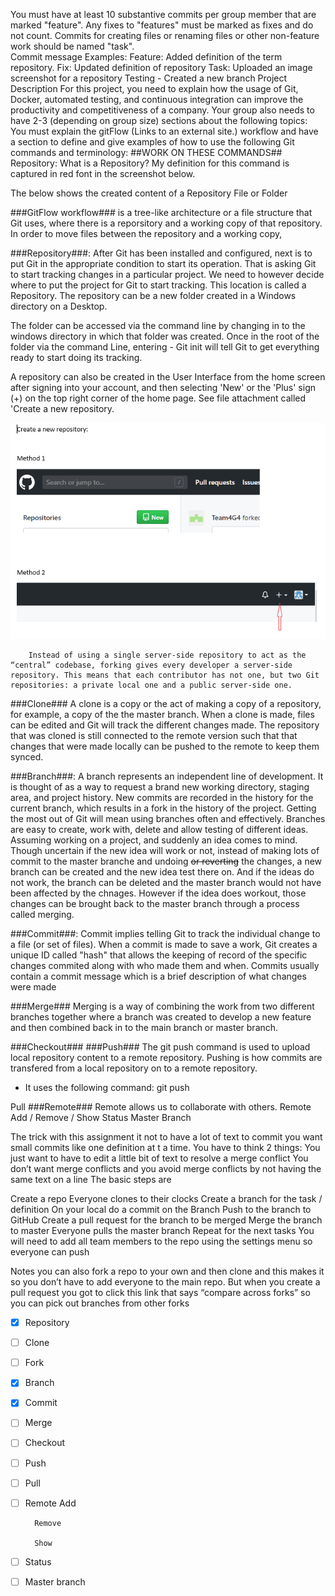 
You must have at least 10 substantive commits per group member that are marked "feature".  Any fixes to "features" must be marked as fixes and do not count.  Commits for creating files or renaming files or other non-feature work should be named "task".  
Commit message Examples:
Feature:  Added definition of the term repository.
Fix: Updated definition of repository
Task: Uploaded an image screenshot for a repository
Testing - Created a new branch
Project Description
For this project, you need to explain how the usage of Git, Docker, automated testing, and continuous integration can improve the productivity and competitiveness of a company.  Your group also needs to have 2-3 (depending on group size) sections about the following topics:  
You must explain the gitFlow (Links to an external site.) workflow and have a section to define and give examples of how to use the following Git commands and terminology:
##WORK ON THESE COMMANDS##
Repository: 
What is a Repository?
My definition for this command is captured in red font in the screenshot below.
 
The below shows the created content of a Repository File or Folder


###GitFlow workflow### is a tree-like architecture or a file structure that Git uses, where there is a reporsitory and a working copy of that repository. In order to move files between the repository and a working copy, 
 

###Repository###:
After Git has been installed and configured, next is to put Git in the appropriate condition to start its operation. That is asking Git to start tracking changes in a particular project. We need to however decide where to put the project for Git to start tracking. This location is called a Repository. The repository can be a new folder created in a Windows directory on a Desktop.

The folder can be accessed via the command line by changing in to the windows directory in which that folder was created. Once in the root of the folder via the command Line, entering - Git init will tell Git to get everything ready to start doing its tracking.

A repository can also be created in the User Interface from the home screen after signing into your account, and then selecting 'New' or the 'Plus' sign (+) on the top right corner of the home page. See file attachment called 'Create a new repository.

![Screenshot added on creating a new repository](https://raw.githubusercontent.com/pyruskimo/LarryTaiyeImages/master/TestImage1.PNG)


        Instead of using a single server-side repository to act as the “central” codebase, forking gives every developer a server-side repository. This means that each contributor has not one, but two Git repositories: a private local one and a public server-side one.
        
 
###Clone###
A clone is a copy or the act of making a copy of a repository, for example, a copy of the the master branch. When a clone is made, files can be edited and Git will track the different changes made. The repository that was cloned is still connected to the remote version such that that changes that were made locally can be pushed to the remote to keep them synced.

###Branch###:
A branch represents an independent line of development. It is thought of as a way to request a brand new working directory, staging area, and project history. New commits are recorded in the history for the current branch, which results in a fork in the history of the project.
Getting the most out of Git will mean using branches often and effectively. Branches are easy to create, work with, delete and allow testing of different ideas. Assuming working on a project, and suddenly an idea comes to mind. Though uncertain if the new idea will work or not, instead of making lots of commit to the master branche and undoing <del>or reverting</del> the changes, a new branch can be created and the new idea test there on. And if the ideas do not work, the branch can be deleted and the master branch would not have been affected by the chnages. However if the idea does workout, those changes can be brought back to the master branch through a process called merging.



###Commit###: 
Commit implies telling Git to track the individual change to a file (or set of files). When a commit is made to save a work, Git creates a unique ID called "hash" that allows the keeping of record of the specific changes commited along with who made them and when. Commits usually contain a commit message which is a brief description of what changes were made 


 
###Merge###
Merging is a way of combining the work from two different branches together where a branch was created to develop a new feature and then combined back in to the main branch or master branch.


###Checkout###
###Push###
The git push command is used to upload local repository content to a remote repository. Pushing is how commits are transfered from a  local repository on to a remote repository.
- It uses the following command: git push <remote> <branch>



Pull 
###Remote###
Remote allows us to collaborate with others.
      Remote Add / Remove / Show
Status
Master Branch



The trick with this assignment it not to have a lot of text to commit you want small commits like one definition at t a time.  You have to think 2 things:
You just want to have to edit a little bit of text to resolve a merge conflict
You don’t want merge conflicts and you avoid merge conflicts by not having the same text on a line
The basic steps are

Create a repo
Everyone clones to their clocks
Create a branch for the task / definition
On your local do a commit on the Branch
Push to the branch to GitHub
Create a pull request for the branch to be merged
Merge the branch to master
Everyone pulls the master branch
Repeat for the next tasks
You will need to add all team members to the repo using the settings menu so everyone can push

Notes you can also fork a repo to your own and then clone and this makes it so you don’t have to add everyone to the main repo.  But when you create a pull request you got to click this link that says “compare across forks” so you can pick out branches from other forks


- [x] Repository
- [ ] Clone
- [ ] Fork
- [x] Branch
- [x] Commit
- [ ] Merge
- [ ] Checkout
- [ ] Push
- [ ] Pull
- [ ] Remote
        Add
        
        Remove
        
        Show
        
- [ ] Status
- [ ] Master branch
